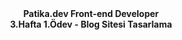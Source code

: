 <center><b>Patika.dev Front-end Developer</b></center>
<center><b>3.Hafta 1.Ödev - Blog Sitesi Tasarlama</b></center>


